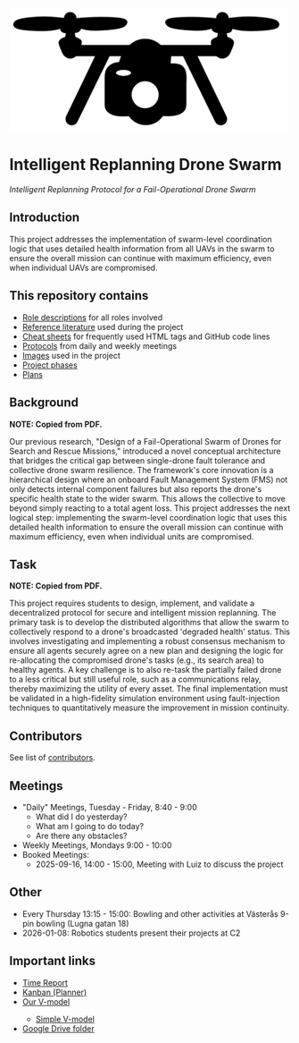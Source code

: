 <picture>
  <source media="(prefers-color-scheme: dark)" srcset="https://github.com/MDU-C2/Intelligent-Drone-Swarm/blob/main/images/IDS-logo-white.png">
  <source media="(prefers-color-scheme: light)" srcset="https://github.com/MDU-C2/Intelligent-Drone-Swarm/blob/main/images/IDS-logo-black.png">
  <img alt="IDS Logo" width="500" src="https://github.com/MDU-C2/Intelligent-Drone-Swarm/blob/main/images/IDS-logo-black.png">
</picture>
<h1>Intelligent Replanning Drone Swarm</h1>
<i>Intelligent Replanning Protocol for a Fail-Operational Drone Swarm</i>

<h2>Introduction</h2>
This project addresses the implementation of swarm-level coordination logic that uses detailed health information from all UAVs in the swarm to ensure the overall mission can continue with maximum efficiency, even when individual UAVs are compromised.

<h2>This repository contains</h2>
<ul>
  <li><a href="https://github.com/MDU-C2/Intelligent-Drone-Swarm/tree/main/role-descriptions">Role descriptions</a> for all roles involved</li>
  <li><a href="https://github.com/MDU-C2/Intelligent-Drone-Swarm/tree/main/reference-literature">Reference literature</a> used during the project</li>
  <li><a href="https://github.com/MDU-C2/Intelligent-Drone-Swarm/tree/main/cheat-sheets">Cheat sheets</a> for frequently used HTML tags and GitHub code lines</li>
  <li><a href="https://github.com/MDU-C2/Intelligent-Drone-Swarm/tree/main/protocols">Protocols</a> from daily and weekly meetings</li>
  <li><a href="https://github.com/MDU-C2/Intelligent-Drone-Swarm/tree/main/images">Images</a> used in the project</li>
  <li><a href="https://github.com/MDU-C2/Intelligent-Drone-Swarm/tree/main/project-phases">Project phases</a></li>
  <li><a href="https://github.com/MDU-C2/Intelligent-Drone-Swarm/tree/main/plans">Plans</a></li>
</ul>

<h2>Background</h2>
<b>NOTE: Copied from PDF.</b>

Our previous research, "Design of a Fail-Operational Swarm of Drones for Search and Rescue Missions," introduced a novel conceptual architecture that bridges the critical gap between single-drone fault tolerance and collective drone swarm resilience. The framework's core innovation is a hierarchical design where an onboard Fault Management System (FMS) not only detects internal component failures but also reports the drone's specific health state to the wider swarm. This allows the collective to move beyond simply reacting to a total agent loss. This project addresses the next logical step: implementing the swarm-level coordination logic that uses this detailed health information to ensure the overall mission can continue with maximum efficiency, even when individual units are compromised.

<h2>Task</h2>
<b>NOTE: Copied from PDF.</b>

This project requires students to design, implement, and validate a decentralized protocol for secure and intelligent mission replanning. The primary task is to develop the distributed algorithms that allow the swarm to collectively respond to a drone's broadcasted 'degraded health' status. This involves investigating and implementing a robust consensus mechanism to ensure all agents securely agree on a new plan and designing the logic for re-allocating the compromised drone's tasks (e.g., its search area) to healthy agents. A key challenge is to also re-task the partially failed drone to a less critical but still useful role, such as a communications relay, thereby maximizing the utility of every asset. The final implementation must be validated in a high-fidelity simulation environment using fault-injection techniques to quantitatively measure the improvement in mission continuity.

<h2>Contributors</h2>
See list of <a href="https://github.com/Sir-Camp-A-Lot/Intelligent-Drone-Swarm/blob/main/CONTRIBUTORS.md">contributors</a>.

<h2>Meetings</h2>
<ul>
  <li>"Daily" Meetings, Tuesday - Friday, 8:40 - 9:00
  <ul>
    <li>What did I do yesterday?</li>
    <li>What am I going to do today?</li>
    <li>Are there any obstacles?</li>
  </ul>
  </li>
  <li>Weekly Meetings, Mondays 9:00 - 10:00</li>
  <li>Booked Meetings: 
    <ul>
    <li>2025-09-16, 14:00 - 15:00, Meeting with Luiz to discuss the project</li>  
    </ul>
    </li>
</ul>

<h2>Other</h2>
<ul>
  <li>Every Thursday 13:15 - 15:00: Bowling and other activities at Västerås 9-pin bowling (Lugna gatan 18)</li>
  <li>2026-01-08: Robotics students present their projects at C2</li>
</ul>

<h2>Important links</h2>
<ul>
  <li><a href="https://studentmdh.sharepoint.com/:x:/r/sites/IntelligentDroneSwarm/Delade%20dokument/FLA402-Time-Log.xlsx?d=wba6795dc4c9044099e3155889715a648&csf=1&web=1&e=tto7wd">Time Report</a></li>
  <li><a href="https://planner.cloud.microsoft/webui/v1/plan/-FjOsRy-VUum89rh3vkTmJYAD-J3?tid=a1795b64-dabd-4758-b988-b309292316cf">Kanban (Planner)</a></li>
  <li><a href="https://github.com/MDU-C2/Intelligent-Drone-Swarm/blob/project-plan/images/V-model-V1.png">Our V-model</a></li>
  <ul>
    <li><a href="https://github.com/MDU-C2/Intelligent-Drone-Swarm/blob/project-plan/images/V-model-simple-V1.png">Simple V-model</a></li>
  </ul>
  <li><a href="https://drive.google.com/drive/folders/1vXKNkRGslyUG7h9t5cG3s3EqDK8taNg0?usp=sharing">Google Drive folder</a></li>
</ul>
